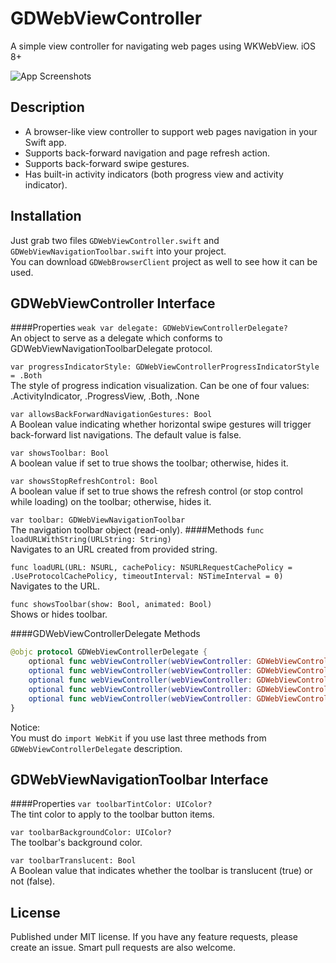GDWebViewController
===================

A simple view controller for navigating web pages using WKWebView. iOS 8+

![App Screenshots](https://cloud.githubusercontent.com/assets/3193877/7665617/29a8672a-fbc9-11e4-98cf-41fec0f6c403.gif)

## Description
- A browser-like view controller to support web pages navigation in your Swift app.
- Supports back-forward navigation and page refresh action.
- Supports back-forward swipe gestures.
- Has built-in activity indicators (both progress view and activity indicator).

## Installation
Just grab two files `GDWebViewController.swift` and `GDWebViewNavigationToolbar.swift` into your project.<br />
You can download `GDWebBrowserClient` project as well to see how it can be used.

## GDWebViewController Interface
####Properties
`weak var delegate: GDWebViewControllerDelegate?`<br />
An object to serve as a delegate which conforms to GDWebViewNavigationToolbarDelegate protocol.

`var progressIndicatorStyle: GDWebViewControllerProgressIndicatorStyle = .Both`<br />
The style of progress indication visualization. Can be one of four values: .ActivityIndicator, .ProgressView, .Both, .None

`var allowsBackForwardNavigationGestures: Bool`<br />
A Boolean value indicating whether horizontal swipe gestures will trigger back-forward list navigations. The default value is false.

`var showsToolbar: Bool`<br />
A boolean value if set to true shows the toolbar; otherwise, hides it.

`var showsStopRefreshControl: Bool`<br />
A boolean value if set to true shows the refresh control (or stop control while loading) on the toolbar; otherwise, hides it.

`var toolbar: GDWebViewNavigationToolbar`<br />
The navigation toolbar object (read-only).
####Methods
`func loadURLWithString(URLString: String)`<br />
Navigates to an URL created from provided string.

`func loadURL(URL: NSURL, cachePolicy: NSURLRequestCachePolicy = .UseProtocolCachePolicy, timeoutInterval: NSTimeInterval = 0)`<br />
Navigates to the URL.

`func showsToolbar(show: Bool, animated: Bool)`<br />
Shows or hides toolbar.

####GDWebViewControllerDelegate Methods
```swift
@objc protocol GDWebViewControllerDelegate {
    optional func webViewController(webViewController: GDWebViewController, didChangeURL newURL: NSURL?)
    optional func webViewController(webViewController: GDWebViewController, didChangeTitle newTitle: NSString?)
    optional func webViewController(webViewController: GDWebViewController, decidePolicyForNavigationAction navigationAction: WKNavigationAction, decisionHandler: (WKNavigationActionPolicy) -> Void)
    optional func webViewController(webViewController: GDWebViewController, decidePolicyForNavigationResponse navigationResponse: WKNavigationResponse, decisionHandler: (WKNavigationResponsePolicy) -> Void);
    optional func webViewController(webViewController: GDWebViewController, didReceiveAuthenticationChallenge challenge: NSURLAuthenticationChallenge, completionHandler: (NSURLSessionAuthChallengeDisposition, NSURLCredential!) -> Void);
}
```

Notice:<br />
You must do `import WebKit` if you use last three methods from `GDWebViewControllerDelegate` description.

## GDWebViewNavigationToolbar Interface
####Properties
`var toolbarTintColor: UIColor?`<br />
The tint color to apply to the toolbar button items.

`var toolbarBackgroundColor: UIColor?`<br />
The toolbar's background color.

`var toolbarTranslucent: Bool`<br />
A Boolean value that indicates whether the toolbar is translucent (true) or not (false).

## License
Published under MIT license. If you have any feature requests, please create an issue. Smart pull requests are also welcome.
